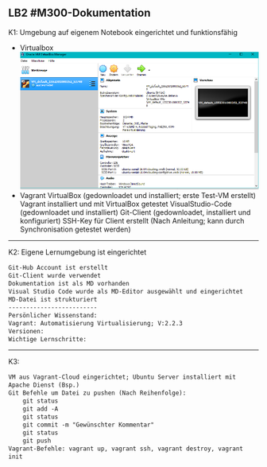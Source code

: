 LB2
#M300-Dokumentation
-----------------------------------------------------------------
K1: Umgebung auf eigenem Notebook eingerichtet und funktionsfähig

* Virtualbox
![Virtualbox](Virtualbox.png)
* Vagrant
    VirtualBox  (gedownloadet und installiert; erste Test-VM erstellt)
    Vagrant installiert und mit VirtualBox getestet 
    VisualStudio-Code (gedownloadet und installiert)
    Git-Client (gedownloadet, installiert und konfiguriert)
    SSH-Key für Client erstellt (Nach Anleitung; kann durch Synchronisation getestet werden)
----------------------------------------
K2: Eigene Lernumgebung ist eingerichtet

    Git-Hub Account ist erstellt 
    Git-Client wurde verwendet
    Dokumentation ist als MD vorhanden
    Visual Studio Code wurde als MD-Editor ausgewählt und eingerichtet
    MD-Datei ist strukturiert
    -------------------------
    Persönlicher Wissenstand:
    Vagrant: Automatisierung Virtualisierung; V:2.2.3
    Versionen:
    Wichtige Lernschritte:
----
K3:

    VM aus Vagrant-Cloud eingerichtet; Ubuntu Server installiert mit Apache Dienst (Bsp.)
    Git Befehle um Datei zu pushen (Nach Reihenfolge):
        git status
        git add -A
        git status
        git commit -m "Gewünschter Kommentar"
        git status
        git push
    Vagrant-Befehle: vagrant up, vagrant ssh, vagrant destroy, vagrant init
